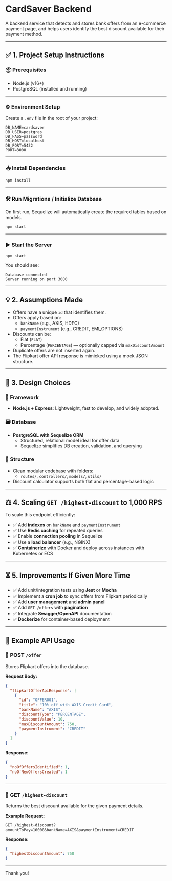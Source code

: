 # CardSaver Backend

A backend service that detects and stores bank offers from an e-commerce payment page, and helps users identify the best discount available for their payment method.

---

## ✅ 1. Project Setup Instructions

### 📦 Prerequisites
- Node.js (v16+)
- PostgreSQL (installed and running)

---

### ⚙️ Environment Setup

Create a `.env` file in the root of your project:

```
DB_NAME=cardsaver
DB_USER=postgres
DB_PASS=password
DB_HOST=localhost
DB_PORT=5432
PORT=3000
```

---

### 📥 Install Dependencies

```bash
npm install
```

---

### 🛠️ Run Migrations / Initialize Database

On first run, Sequelize will automatically create the required tables based on models.

```bash
npm start
```

---

### ▶️ Start the Server

```bash
npm start
```

You should see:

```
Database connected
Server running on port 3000
```

---

## 💡 2. Assumptions Made

- Offers have a unique `id` that identifies them.
- Offers apply based on:
  - `bankName` (e.g., AXIS, HDFC)
  - `paymentInstrument` (e.g., CREDIT, EMI_OPTIONS)
- Discounts can be:
  - Flat (`FLAT`)
  - Percentage (`PERCENTAGE`) — optionally capped via `maxDiscountAmount`
- Duplicate offers are not inserted again.
- The Flipkart offer API response is mimicked using a mock JSON structure.

---

## 🧠 3. Design Choices

### 🧩 Framework

- **Node.js + Express**: Lightweight, fast to develop, and widely adopted.

### 🗃️ Database

- **PostgreSQL with Sequelize ORM**
  - Structured, relational model ideal for offer data
  - Sequelize simplifies DB creation, validation, and querying

### 🧱 Structure

- Clean modular codebase with folders:
  - `routes/`, `controllers/`, `models/`, `utils/`
- Discount calculator supports both flat and percentage-based logic

---

## ⚖️ 4. Scaling `GET /highest-discount` to 1,000 RPS

To scale this endpoint efficiently:

- ✅ Add **indexes** on `bankName` and `paymentInstrument`
- ✅ Use **Redis caching** for repeated queries
- ✅ Enable **connection pooling** in Sequelize
- ✅ Use a **load balancer** (e.g., NGINX)
- ✅ **Containerize** with Docker and deploy across instances with Kubernetes or ECS

---

## ⏳ 5. Improvements If Given More Time

- ✅ Add unit/integration tests using **Jest** or **Mocha**
- ✅ Implement a **cron job** to sync offers from Flipkart periodically
- ✅ Add **user management** and **admin panel**
- ✅ Add `GET /offers` with **pagination**
- ✅ Integrate **Swagger/OpenAPI** documentation
- ✅ **Dockerize** for container-based deployment

---

## 📡 Example API Usage

### 🔹 POST `/offer`
Stores Flipkart offers into the database.

**Request Body:**

```json
{
  "flipkartOfferApiResponse": [
    {
      "id": "OFFER001",
      "title": "10% off with AXIS Credit Card",
      "bankName": "AXIS",
      "discountType": "PERCENTAGE",
      "discountValue": 10,
      "maxDiscountAmount": 750,
      "paymentInstrument": "CREDIT"
    }
  ]
}
```

**Response:**

```json
{
  "noOfOffersIdentified": 1,
  "noOfNewOffersCreated": 1
}
```

---

### 🔹 GET `/highest-discount`
Returns the best discount available for the given payment details.

**Example Request:**
```
GET /highest-discount?amountToPay=10000&bankName=AXIS&paymentInstrument=CREDIT
```

**Response:**

```json
{
  "highestDiscountAmount": 750
}
```

---

Thank you!





